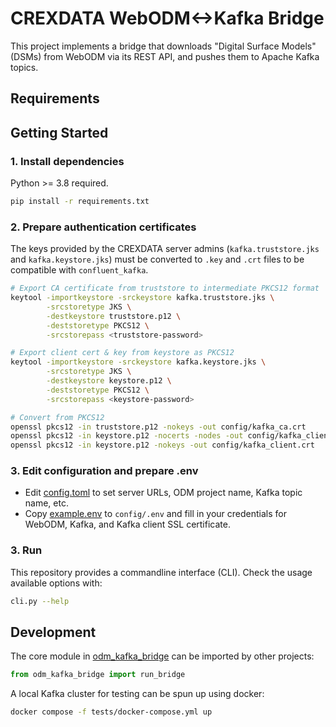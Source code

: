 # CREXDATA WebODM<->Kafka Bridge

This project implements a bridge that downloads "Digital Surface Models" (DSMs) from WebODM via its REST API, and pushes them to Apache Kafka topics.

## Requirements


## Getting Started

### 1. Install dependencies

Python >= 3.8 required.

```bash
pip install -r requirements.txt
```

### 2. Prepare authentication certificates

The keys provided by the CREXDATA server admins (`kafka.truststore.jks` and `kafka.keystore.jks`) must be converted to `.key` and `.crt` files to be compatible with `confluent_kafka`.

```bash
# Export CA certificate from truststore to intermediate PKCS12 format
keytool -importkeystore -srckeystore kafka.truststore.jks \
        -srcstoretype JKS \
        -destkeystore truststore.p12 \
        -deststoretype PKCS12 \
        -srcstorepass <truststore-password>

# Export client cert & key from keystore as PKCS12
keytool -importkeystore -srckeystore kafka.keystore.jks \
        -srcstoretype JKS \
        -destkeystore keystore.p12 \
        -deststoretype PKCS12 \
        -srcstorepass <keystore-password>

# Convert from PKCS12
openssl pkcs12 -in truststore.p12 -nokeys -out config/kafka_ca.crt
openssl pkcs12 -in keystore.p12 -nocerts -nodes -out config/kafka_client.key
openssl pkcs12 -in keystore.p12 -nokeys -out config/kafka_client.crt
```

### 3. Edit configuration and prepare .env

* Edit [config.toml](odm_kafka_bridge/config/config.toml) to set server URLs, ODM project name, Kafka topic name, etc.
* Copy [example.env](odm_kafka_bridge/config/example.env) to `config/.env` and fill in your credentials for WebODM, Kafka, and Kafka client SSL certificate.

### 3. Run

This repository provides a commandline interface (CLI). Check the usage available options with:

```bash
cli.py --help
```

## Development

The core module in [odm_kafka_bridge](odm_kafka_bridge) can be imported by other projects:

```python
from odm_kafka_bridge import run_bridge
```

A local Kafka cluster for testing can be spun up using docker:

```bash
docker compose -f tests/docker-compose.yml up
```


